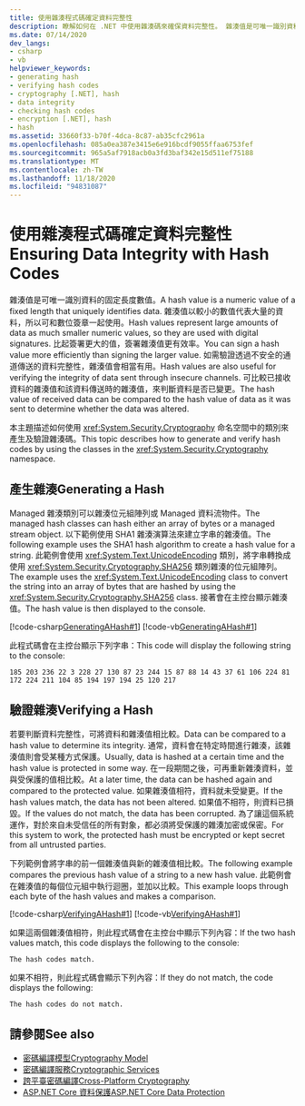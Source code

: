 ```yaml
---
title: 使用雜湊程式碼確定資料完整性
description: 瞭解如何在 .NET 中使用雜湊碼來確保資料完整性。 雜湊值是可唯一識別資料的固定長度數值。
ms.date: 07/14/2020
dev_langs:
- csharp
- vb
helpviewer_keywords:
- generating hash
- verifying hash codes
- cryptography [.NET], hash
- data integrity
- checking hash codes
- encryption [.NET], hash
- hash
ms.assetid: 33660f33-b70f-4dca-8c87-ab35cfc2961a
ms.openlocfilehash: 085a0ea387e3415e6e916bcdf9055ffaa6753fef
ms.sourcegitcommit: 965a5af7918acb0a3fd3baf342e15d511ef75188
ms.translationtype: MT
ms.contentlocale: zh-TW
ms.lasthandoff: 11/18/2020
ms.locfileid: "94831087"
---
```

# <a name="ensuring-data-integrity-with-hash-codes"></a><span data-ttu-id="a04bb-104">使用雜湊程式碼確定資料完整性</span><span class="sxs-lookup"><span data-stu-id="a04bb-104">Ensuring Data Integrity with Hash Codes</span></span>
<span data-ttu-id="a04bb-105">雜湊值是可唯一識別資料的固定長度數值。</span><span class="sxs-lookup"><span data-stu-id="a04bb-105">A hash value is a numeric value of a fixed length that uniquely identifies data.</span></span> <span data-ttu-id="a04bb-106">雜湊值以較小的數值代表大量的資料，所以可和數位簽章一起使用。</span><span class="sxs-lookup"><span data-stu-id="a04bb-106">Hash values represent large amounts of data as much smaller numeric values, so they are used with digital signatures.</span></span> <span data-ttu-id="a04bb-107">比起簽署更大的值，簽署雜湊值更有效率。</span><span class="sxs-lookup"><span data-stu-id="a04bb-107">You can sign a hash value more efficiently than signing the larger value.</span></span> <span data-ttu-id="a04bb-108">如需驗證透過不安全的通道傳送的資料完整性，雜湊值會相當有用。</span><span class="sxs-lookup"><span data-stu-id="a04bb-108">Hash values are also useful for verifying the integrity of data sent through insecure channels.</span></span> <span data-ttu-id="a04bb-109">可比較已接收資料的雜湊值和該資料傳送時的雜湊值，來判斷資料是否已變更。</span><span class="sxs-lookup"><span data-stu-id="a04bb-109">The hash value of received data can be compared to the hash value of data as it was sent to determine whether the data was altered.</span></span>  
  
<span data-ttu-id="a04bb-110">本主題描述如何使用 <xref:System.Security.Cryptography> 命名空間中的類別來產生及驗證雜湊碼。</span><span class="sxs-lookup"><span data-stu-id="a04bb-110">This topic describes how to generate and verify hash codes by using the classes in the <xref:System.Security.Cryptography> namespace.</span></span>  
  
## <a name="generating-a-hash"></a><span data-ttu-id="a04bb-111">產生雜湊</span><span class="sxs-lookup"><span data-stu-id="a04bb-111">Generating a Hash</span></span>

 <span data-ttu-id="a04bb-112">Managed 雜湊類別可以雜湊位元組陣列或 Managed 資料流物件。</span><span class="sxs-lookup"><span data-stu-id="a04bb-112">The managed hash classes can hash either an array of bytes or a managed stream object.</span></span> <span data-ttu-id="a04bb-113">以下範例使用 SHA1 雜湊演算法來建立字串的雜湊值。</span><span class="sxs-lookup"><span data-stu-id="a04bb-113">The following example uses the SHA1 hash algorithm to create a hash value for a string.</span></span> <span data-ttu-id="a04bb-114">此範例會使用 <xref:System.Text.UnicodeEncoding> 類別，將字串轉換成使用 <xref:System.Security.Cryptography.SHA256> 類別雜湊的位元組陣列。</span><span class="sxs-lookup"><span data-stu-id="a04bb-114">The example uses the <xref:System.Text.UnicodeEncoding> class to convert the string into an array of bytes that are hashed by using the <xref:System.Security.Cryptography.SHA256> class.</span></span> <span data-ttu-id="a04bb-115">接著會在主控台顯示雜湊值。</span><span class="sxs-lookup"><span data-stu-id="a04bb-115">The hash value is then displayed to the console.</span></span>  

 [!code-csharp[GeneratingAHash#1](../../../samples/snippets/csharp/VS_Snippets_CLR/generatingahash/cs/program.cs#1)]
 [!code-vb[GeneratingAHash#1](../../../samples/snippets/visualbasic/VS_Snippets_CLR/generatingahash/vb/program.vb#1)]  
  
 <span data-ttu-id="a04bb-116">此程式碼會在主控台顯示下列字串：</span><span class="sxs-lookup"><span data-stu-id="a04bb-116">This code will display the following string to the console:</span></span>  
  
 `185 203 236 22 3 228 27 130 87 23 244 15 87 88 14 43 37 61 106 224 81 172 224 211 104 85 194 197 194 25 120 217`  
  
## <a name="verifying-a-hash"></a><span data-ttu-id="a04bb-117">驗證雜湊</span><span class="sxs-lookup"><span data-stu-id="a04bb-117">Verifying a Hash</span></span>

 <span data-ttu-id="a04bb-118">若要判斷資料完整性，可將資料和雜湊值相比較。</span><span class="sxs-lookup"><span data-stu-id="a04bb-118">Data can be compared to a hash value to determine its integrity.</span></span> <span data-ttu-id="a04bb-119">通常，資料會在特定時間進行雜湊，該雜湊值則會受某種方式保護。</span><span class="sxs-lookup"><span data-stu-id="a04bb-119">Usually, data is hashed at a certain time and the hash value is protected in some way.</span></span> <span data-ttu-id="a04bb-120">在一段期間之後，可再重新雜湊資料，並與受保護的值相比較。</span><span class="sxs-lookup"><span data-stu-id="a04bb-120">At a later time, the data can be hashed again and compared to the protected value.</span></span> <span data-ttu-id="a04bb-121">如果雜湊值相符，資料就未受變更。</span><span class="sxs-lookup"><span data-stu-id="a04bb-121">If the hash values match, the data has not been altered.</span></span> <span data-ttu-id="a04bb-122">如果值不相符，則資料已損毀。</span><span class="sxs-lookup"><span data-stu-id="a04bb-122">If the values do not match, the data has been corrupted.</span></span> <span data-ttu-id="a04bb-123">為了讓這個系統運作，對於來自未受信任的所有對象，都必須將受保護的雜湊加密或保密。</span><span class="sxs-lookup"><span data-stu-id="a04bb-123">For this system to work, the protected hash must be encrypted or kept secret from all untrusted parties.</span></span>  
  
 <span data-ttu-id="a04bb-124">下列範例會將字串的前一個雜湊值與新的雜湊值相比較。</span><span class="sxs-lookup"><span data-stu-id="a04bb-124">The following example compares the previous hash value of a string to a new hash value.</span></span> <span data-ttu-id="a04bb-125">此範例會在雜湊值的每個位元組中執行迴圈，並加以比較。</span><span class="sxs-lookup"><span data-stu-id="a04bb-125">This example loops through each byte of the hash values and makes a comparison.</span></span>  
  
 [!code-csharp[VerifyingAHash#1](../../../samples/snippets/csharp/VS_Snippets_CLR/verifyingahash/cs/program.cs#1)]
 [!code-vb[VerifyingAHash#1](../../../samples/snippets/visualbasic/VS_Snippets_CLR/verifyingahash/vb/program.vb#1)]  
  
 <span data-ttu-id="a04bb-126">如果這兩個雜湊值相符，則此程式碼會在主控台中顯示下列內容：</span><span class="sxs-lookup"><span data-stu-id="a04bb-126">If the two hash values match, this code displays the following to the console:</span></span>  
  
```console  
The hash codes match.  
```  
  
 <span data-ttu-id="a04bb-127">如果不相符，則此程式碼會顯示下列內容：</span><span class="sxs-lookup"><span data-stu-id="a04bb-127">If they do not match, the code displays the following:</span></span>  
  
```console  
The hash codes do not match.  
```  
  
## <a name="see-also"></a><span data-ttu-id="a04bb-128">請參閱</span><span class="sxs-lookup"><span data-stu-id="a04bb-128">See also</span></span>

- [<span data-ttu-id="a04bb-129">密碼編譯模型</span><span class="sxs-lookup"><span data-stu-id="a04bb-129">Cryptography Model</span></span>](cryptography-model.md)
- [<span data-ttu-id="a04bb-130">密碼編譯服務</span><span class="sxs-lookup"><span data-stu-id="a04bb-130">Cryptographic Services</span></span>](cryptographic-services.md)
- [<span data-ttu-id="a04bb-131">跨平臺密碼編譯</span><span class="sxs-lookup"><span data-stu-id="a04bb-131">Cross-Platform Cryptography</span></span>](cross-platform-cryptography.md)
- [<span data-ttu-id="a04bb-132">ASP.NET Core 資料保護</span><span class="sxs-lookup"><span data-stu-id="a04bb-132">ASP.NET Core Data Protection</span></span>](/aspnet/core/security/data-protection/introduction)
